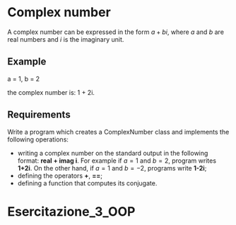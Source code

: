 # Complex number

A complex number can be expressed in the form ${\displaystyle a+bi}$, where $a$ and $b$ are real numbers and $i$ is the imaginary unit.

## Example 

a = 1, b = 2

the complex number is: 1 + 2i.

## Requirements

Write a program which creates a ComplexNumber class and implements the following operations:

- writing a complex number on the standard output in the following format: **real + imag i**. For example if $a = 1$ and $b = 2$, program writes **1+2i**. On the other hand, if $a =1$ and $b = -2$, programs write **1-2i**;
- defining the operators **+**, **==**;
- defining a function that computes its conjugate.


# Esercitazione_3_OOP
